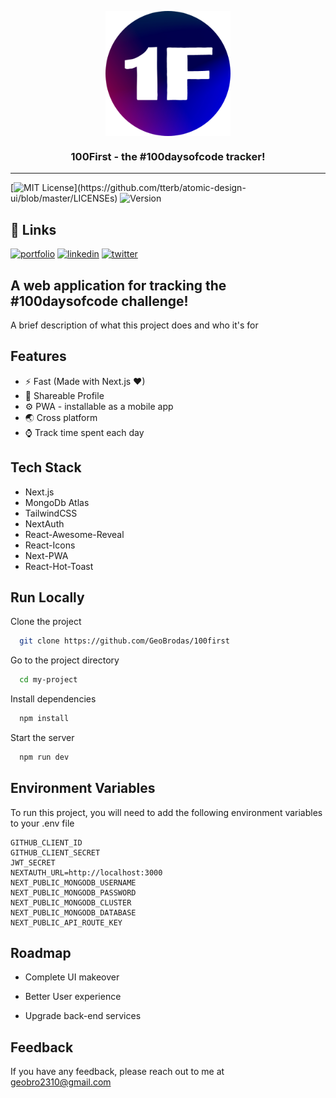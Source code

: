 <p align="center">
  <img src="/public/Logo/1F.png" alt="logo" align="center" width="200" height="200" />
</p>

<h3 align="center"> 100First - the #100daysofcode tracker! </h3>

---

[![MIT License](https://img.shields.io/apm/l/atomic-design-ui.svg?)](https://github.com/tterb/atomic-design-ui/blob/master/LICENSEs)
![Version](https://img.shields.io/badge/version-1.0.0-blue)

## 🔗 Links

[![portfolio](https://img.shields.io/badge/my_portfolio-000?style=for-the-badge&logo=ko-fi&logoColor=white)](https://georgey.codes/)
[![linkedin](https://img.shields.io/badge/linkedin-0A66C2?style=for-the-badge&logo=linkedin&logoColor=white)](https://www.linkedin.com/in/georgeyvb)
[![twitter](https://img.shields.io/badge/discord-1DA1F2?style=for-the-badge&logo=discord&logoColor=white)](https://discord.gg/qr6mDan55G)

## A web application for tracking the #100daysofcode challenge!

A brief description of what this project does and who it's for

## Features

- ⚡ Fast (Made with Next.js ❤)
- 🔗 Shareable Profile
- ⚙ PWA - installable as a mobile app
- 🌏 Cross platform
- ⌚ Track time spent each day

## Tech Stack

- Next.js
- MongoDb Atlas
- TailwindCSS
- NextAuth
- React-Awesome-Reveal
- React-Icons
- Next-PWA
- React-Hot-Toast

## Run Locally

Clone the project

```bash
  git clone https://github.com/GeoBrodas/100first
```

Go to the project directory

```bash
  cd my-project
```

Install dependencies

```bash
  npm install
```

Start the server

```bash
  npm run dev
```

## Environment Variables

To run this project, you will need to add the following environment variables to your .env file

```.env
GITHUB_CLIENT_ID
GITHUB_CLIENT_SECRET
JWT_SECRET
NEXTAUTH_URL=http://localhost:3000
NEXT_PUBLIC_MONGODB_USERNAME
NEXT_PUBLIC_MONGODB_PASSWORD
NEXT_PUBLIC_MONGODB_CLUSTER
NEXT_PUBLIC_MONGODB_DATABASE
NEXT_PUBLIC_API_ROUTE_KEY
```

## Roadmap

- Complete UI makeover

- Better User experience

- Upgrade back-end services

## Feedback

If you have any feedback, please reach out to me at geobro2310@gmail.com
